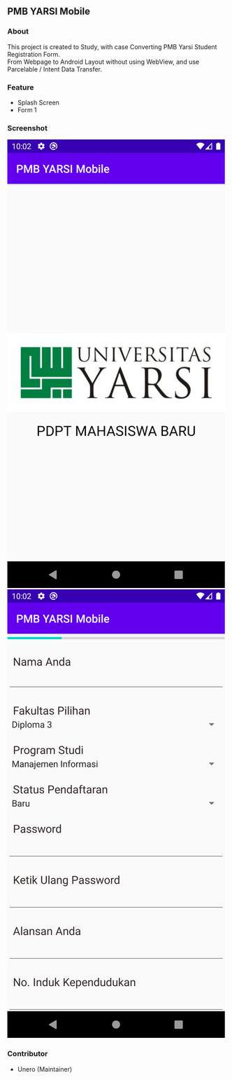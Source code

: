 ## PMB YARSI Mobile

### About
This project is created to Study, with case Converting PMB Yarsi Student Registration Form.  
From Webpage to Android Layout without using WebView, and use Parcelable / Intent Data Transfer.
  
### Feature
- Splash Screen
- Form 1
  
### Screenshot
![Splash](assets/splash.png)  
![Form 1](assets/form1.png)
  
### Contributor
- Unero (Maintainer)
